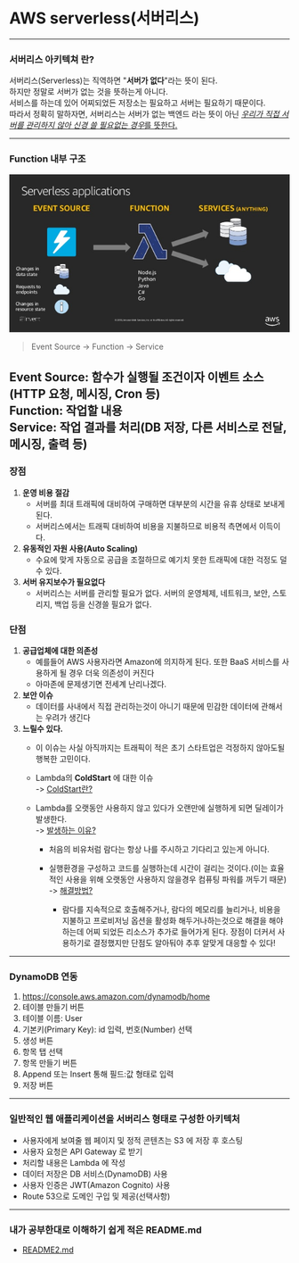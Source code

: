 # AWS serverless(서버리스)

---
### 서버리스 아키텍쳐 란?
서버리스(Serverless)는 직역하면 "__서버가 없다__"라는 뜻이 된다.<br/>
하지만 정말로 서버가 없는 것을 뜻하는게 아니다.<br/> 서비스를 하는데 있어 어찌되었든 저장소는 필요하고 서버는 필요하기 때문이다.<br/>
따라서 정확히 말하자면, 서버리스는 서버가 없는 백엔드 라는 뜻이 아닌 <ins>*우리가 직접 서버를 관리하지 않아 신경 쓸 필요없는 경우*<ins>를 뜻한다.

---
### Function 내부 구조
![img.png](commons/image/img.png)
> Event Source -> Function -> Service

Event Source: 함수가 실행될 조건이자 이벤트 소스 (HTTP 요청, 메시징, Cron 등)<br/>
Function: 작업할 내용<br/>
Service: 작업 결과를 처리(DB 저장, 다른 서비스로 전달, 메시징, 출력 등)
---
### 장점
1. __운영 비용 절감__<br/>
   * 서버를 최대 트래픽에 대비하여 구매하면 대부분의 시간을 유휴 상태로 보내게 된다.<br/>
   * 서버리스에서는 트래픽 대비하여 비용을 지불하므로 비용적 측면에서 이득이다.
2. __유동적인 자원 사용(Auto Scaling)__<br/>
    * 수요에 맞게 자동으로 공급을 조절하므로 예기치 못한 트래픽에 대한 걱정도 덜 수 있다.
3. __서버 유지보수가 필요없다__<br/>
    * 서버리스는 서버를 관리할 필요가 없다. 서버의 운영체제, 네트워크, 보안, 스토리지, 백업 등을 신경쓸 필요가 없다.
### 단점
1. __공급업체에 대한 의존성__<br/>
    * 예를들어 AWS 사용자라면 Amazon에 의지하게 된다. 또한 BaaS 서비스를 사용하게 될 경우 더욱 의존성이 커진다<br/>
    * 아마존에 문제생기면 전세계 난리나겠다.
2. __보안 이슈__<br/>
    * 데이터를 사내에서 직접 관리하는것이 아니기 때문에 민감한 데이터에 관해서는 우려가 생긴다<br/>
3. __느릴수 있다.__<br/>
    * 이 이슈는 사실 아직까지는 트래픽이 적은 초기 스타트업은 걱정하지 않아도될 행복한 고민이다.<br/>
    * Lambda의 __ColdStart__ 에 대한 이슈<br/>
    -> <ins>ColdStart란?<ins><br/>
    * Lambda를 오랫동안 사용하지 않고 있다가 오랜만에 실행하게 되면 딜레이가 발생한다.<br/>
    -> <ins>발생하는 이유?<ins><br/>

      * 처음의 비유처럼 람다는 항상 나를 주시하고 기다리고 있는게 아니다.<br/>
      * 실행환경을 구성하고 코드를 실행하는데 시간이 걸리는 것이다.(이는 효율적인 사용을 위해 오랫동안 사용하지 않을경우 컴퓨팅 파워를 꺼두기 때문)<br/>
      -> <ins>해결방법?<ins><br/>
    
        * 람다를 지속적으로 호출해주거나, 람다의 메모리를 늘리거나, 비용을 지불하고 프로비저닝 옵션을 활성화 해두거나하는것으로 해결을 해야하는데 어찌 되었든 리소스가 추가로 들어가게 된다.
        장점이 더커서 사용하기로 결정했지만 단점도 알아둬야 추후 알맞게 대응할 수 있다!

---

### DynamoDB 연동<br/>
1. https://console.aws.amazon.com/dynamodb/home
2. 테이블 만들기 버튼<br/>
3. 테이블 이름: User<br/>
4. 기본키(Primary Key): id 입력, 번호(Number) 선택<br/>
5. 생성 버튼<br/>
6. 항목 탭 선택<br/>
7. 항목 만들기 버튼<br/>
8. Append 또는 Insert 통해 필드:값 형태로 입력<br/>
9. 저장 버튼<br/>
---

### 일반적인 웹 애플리케이션을 서버리스 형태로 구성한 아키텍처
* 사용자에게 보여줄 웹 페이지 및 정적 콘텐츠는 S3 에 저장 후 호스팅
* 사용자 요청은 API Gateway 로 받기
* 처리할 내용은 Lambda 에 작성
* 데이터 저장은 DB 서비스(DynamoDB) 사용
* 사용자 인증은 JWT(Amazon Cognito) 사용
* Route 53으로 도메인 구입 및 제공(선택사항)

---
### 내가 공부한대로 이해하기 쉽게 적은 README.md
* [README2.md](./README2.md)

